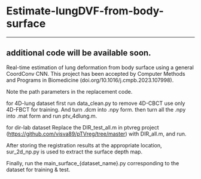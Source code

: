 # Estimate-lungDVF-from-body-surface
----------------------------------------------------------------------------
additional code will be available soon.
----------------------------------------------------------------------------

Real-time estimation of lung deformation from body surface using a general CoordConv CNN. This project has been accepted by Computer Methods and Programs in Biomedicine (doi.org/10.1016/j.cmpb.2023.107998).

Note the path parameters in the replacement code.

for 4D-lung dataset
first run data_clean.py to remove 4D-CBCT use only 4D-FBCT for training. And turn .dcm into .npy form.
then turn all the .npy into .mat form and run ptv_4dlung.m.

for dir-lab dataset
Replace the DIR_test_all.m in ptvreg project (https://github.com/visva89/pTVreg/tree/master) with DIR_all.m, and run.

After storing the registration results at the appropriate location, sur_2d_np.py is used to extract the surface depth map.

Finally, run the main_surface_{dataset_name}.py corresponding to the dataset for training & test.

